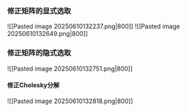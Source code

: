 ### 修正矩阵的显式选取
![[Pasted image 20250610132237.png|800]]
![[Pasted image 20250610132649.png|800]]

### 修正矩阵的隐式选取
![[Pasted image 20250610132751.png|800]]
#### 修正Cholesky分解
![[Pasted image 20250610132818.png|800]]
